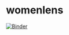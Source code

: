 # womenlens
[![Binder](https://mybinder.org/badge_logo.svg)](https://mybinder.org/v2/gh/gravazzini/womenlens/main?labpath=Women%20Lens.ipynb)
